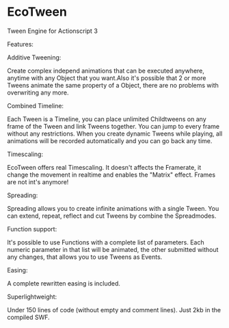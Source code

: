 EcoTween
========

Tween Engine for Actionscript 3

Features:

Additive Tweening:

Create complex independ animations that can be executed anywhere, anytime with any Object that you want.Also it's possible that 2 or more Tweens animate the same property of a Object, there are no problems with overwriting any more.

Combined Timeline:

Each Tween is a Timeline, you can place unlimited Childtweens on any frame of the Tween and link Tweens together. You can jump to every frame without any restrictions. When you create dynamic Tweens while playing, all animations will be recorded automatically and you can go back any time.

Timescaling:

EcoTween offers real Timescaling. It doesn't affects the Framerate, it change the movement in realtime and enables the "Matrix" effect. Frames are not int's anymore!</li>

Spreading:

Spreading allows you to create infinite animations with a single Tween. You can extend, repeat, reflect and cut Tweens by combine the Spreadmodes.

Function support:

It's possible to use Functions with a complete list of parameters. Each numeric parameter in that list will be animated, the other submitted without any changes, that allows you to use Tweens as Events.</li>

Easing:

A complete rewritten easing is included.</li>

Superlightweight:

Under 150 lines of code (without empty and comment lines). Just 2kb in the compiled SWF.</li>

